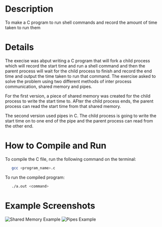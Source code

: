<!-- Programming Exercise 3.19 -->
# Description
To make a C program to run shell commands and record the amount of time taken to run them

# Details
The execise was abput writing a C program that will fork a child process which will record the start time and run a shell command and then the parent process will wait for the child process to finish and record the end time and output the time taken to run that command. The exercise asked to solve the problem using two different methods of inter process communication, shared memory and pipes. 

For the first version, a piece of shared memory was created for the child process to write the start time to. AFter the child process ends, the parent process can read the start time from that shared memory.

The second version used pipes in C. The child process is going to write the start time on to one end of the pipe and the parent process can read from the other end.

# How to Compile and Run
To compile the C file, run the following command on the terminal:
```sh
   gcc <program_name>.c
```

To run the compiled program:
```sh
   ./a.out <command>
```

# Example Screenshots
![Shared Memory Example](/screenshots/share_mem_eg.png)
![Pipes Example](/screenshots/pipes_eg.png)

